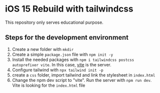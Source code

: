 # iOS 15 Rebuild with tailwindcss

This repository only serves educational purpose.

## Steps for the development environment

1. Create a new folder with `mkdir`
2. Create a simple `package.json` file with `npm init -y`
3. Install the needed packages with `npm i tailwindcss postcss autoprefixer vite`. In this case, [vite](https://github.com/vitejs/vite/tree/main/#readme) is the server.
4. Configure tailwind with `npx tailwind init -p`
5. create a `css` folder, import tailwind and link the stylesheet in `index.html`
6. Change the npm dev script to "vite". Run the server with `npm run dev`. Vite is looking for the `index.html` file

